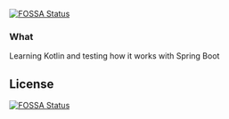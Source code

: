 [![FOSSA Status](https://app.fossa.io/api/projects/git%2Bgithub.com%2Fthomasandersen77%2Flearning-kotlin.svg?type=shield)](https://app.fossa.io/projects/git%2Bgithub.com%2Fthomasandersen77%2Flearning-kotlin?ref=badge_shield)

### What ###

Learning Kotlin and testing how it works with Spring Boot


## License
[![FOSSA Status](https://app.fossa.io/api/projects/git%2Bgithub.com%2Fthomasandersen77%2Flearning-kotlin.svg?type=large)](https://app.fossa.io/projects/git%2Bgithub.com%2Fthomasandersen77%2Flearning-kotlin?ref=badge_large)